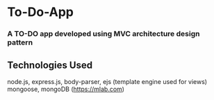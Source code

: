# To-Do-App
### A TO-DO app developed using MVC architecture design pattern 
## Technologies Used
node.js,
express.js,
body-parser,
ejs (template engine used for views)
mongoose,
mongoDB (https://mlab.com)

